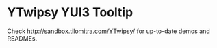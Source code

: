 YTwipsy YUI3 Tooltip
====================

Check http://sandbox.tilomitra.com/YTwipsy/ for up-to-date demos and READMEs. 
